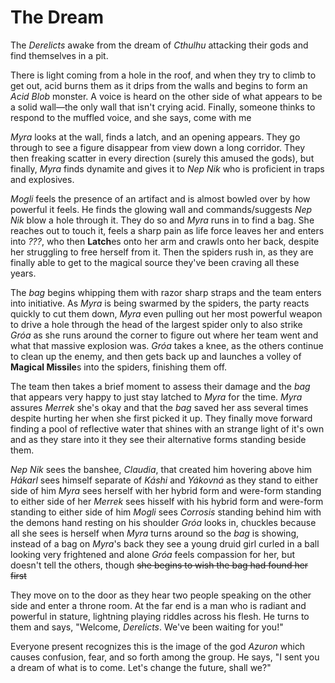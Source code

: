 # The Dream
The *Derelicts* awake from the dream of *Cthulhu* attacking their gods and find themselves in a pit.

There is light coming from a hole in the roof, and when they try to climb to get out, acid burns them as it drips from the walls and begins to form an *Acid Blob* monster. A voice is heard on the other side of what appears to be a solid wall—the only wall that isn't crying acid. Finally, someone thinks to respond to the muffled voice, and she says, come with me

*Myra* looks at the wall, finds a latch, and an opening appears. They go through to see a figure disappear from view down a long corridor. They then freaking scatter in every direction (surely this amused the gods), but finally, *Myra* finds dynamite and gives it to *Nep Nik* who is proficient in traps and explosives. 

*Mogli* feels the presence of an artifact and is almost bowled over by how powerful it feels. He finds the glowing wall and commands/suggests *Nep Nik* blow a hole through it. They do so and *Myra* runs in to find a bag. She reaches out to touch it, feels a sharp pain as life force leaves her and enters into *???*, who then **Latch**es onto her arm and crawls onto her back, despite her struggling to free herself from it. Then the spiders rush in, as they are finally able to get to the magical source they've been craving all these years.

The *bag* begins whipping them with razor sharp straps and the team enters into initiative. As *Myra* is being swarmed by the spiders, the party reacts quickly to cut them down, *Myra* even pulling out her most powerful weapon to drive a hole through the head of the largest spider only to also strike *Gróa* as she runs around the corner to figure out where her team went and what that massive explosion was. *Gróa* takes a knee, as the others continue to clean up the enemy, and then gets back up and launches a volley of **Magical Missile**s into the spiders, finishing them off.

The team then takes a brief moment to assess their damage and the *bag* that appears very happy to just stay latched to *Myra* for the time. *Myra* assures *Merrek* she's okay and that the *bag* saved her ass several times despite hurting her when she first picked it up. They finally move forward finding a pool of reflective water that shines with an strange light of it's own and as they stare into it they see their alternative forms standing beside them.

*Nep Nik* sees the banshee, *Claudia*, that created him hovering above him
*Hákarl* sees himself separate of *Káshi* and *Yákovná* as they stand to either side of him
*Myra* sees herself with her hybrid form and were-form standing to either side of her
*Merrek* sees hisself with his hybrid form and were-form standing to either side of him
*Mogli* sees *Corrosis* standing behind him with the demons hand resting on his shoulder
*Gróa* looks in, chuckles because all she sees is herself
when *Myra* turns around so the *bag* is showing, instead of a bag on *Myra*'s back they see a young druid girl curled in a ball looking very frightened and alone
*Gróa* feels compassion for her, but doesn't tell the others, though ~~she begins to wish the bag had found her first~~

They move on to the door as they hear two people speaking on the other side and enter a throne room. At the far end is a man who is radiant and powerful in stature, lightning playing riddles across his flesh. He turns to them and says, "Welcome, *Derelicts*. We've been waiting for you!"

Everyone present recognizes this is the image of the god *Azuron* which causes confusion, fear, and so forth among the group. He says, "I sent you a dream of what is to come. Let's change the future, shall we?"